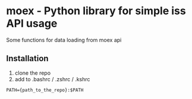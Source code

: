 # moex - Python library for simple iss API usage

Some functions for data loading from moex api

## Installation

1. clone the repo
2. add to .bashrc / .zshrc / .kshrc
```
PATH={path_to_the_repo}:$PATH

